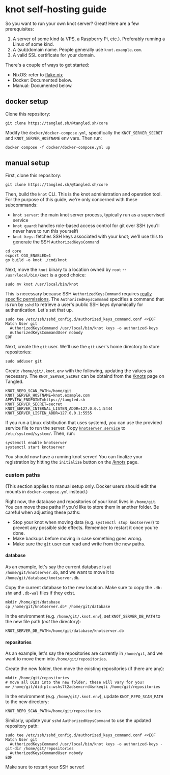 # knot self-hosting guide

So you want to run your own knot server? Great! Here are a few prerequisites:

1. A server of some kind (a VPS, a Raspberry Pi, etc.). Preferably running a Linux of some kind.
2. A (sub)domain name. People generally use `knot.example.com`.
3. A valid SSL certificate for your domain.

There's a couple of ways to get started:
* NixOS: refer to [flake.nix](https://tangled.sh/@tangled.sh/core/blob/master/flake.nix)
* Docker: Documented below.
* Manual: Documented below.

## docker setup

Clone this repository:

```
git clone https://tangled.sh/@tangled.sh/core
```

Modify the `docker/docker-compose.yml`, specifically the
`KNOT_SERVER_SECRET` and `KNOT_SERVER_HOSTNAME` env vars. Then run:

```
docker compose -f docker/docker-compose.yml up
```

## manual setup

First, clone this repository:

```
git clone https://tangled.sh/@tangled.sh/core
```

Then, build the `knot` CLI. This is the knot administration and operation tool.
For the purpose of this guide, we're only concerned with these subcommands:

* `knot server`: the main knot server process, typically run as a
supervised service
* `knot guard`: handles role-based access control for git over SSH
(you'll never have to run this yourself)
* `knot keys`: fetches SSH keys associated with your knot; we'll use
this to generate the SSH `AuthorizedKeysCommand`

```
cd core
export CGO_ENABLED=1
go build -o knot ./cmd/knot
```

Next, move the `knot` binary to a location owned by `root` --
`/usr/local/bin/knot` is a good choice:

```
sudo mv knot /usr/local/bin/knot
```

This is necessary because SSH `AuthorizedKeysCommand` requires [really
specific permissions](https://stackoverflow.com/a/27638306). The
`AuthorizedKeysCommand` specifies a command that is run by `sshd` to
retrieve a user's public SSH keys dynamically for authentication. Let's
set that up.

```
sudo tee /etc/ssh/sshd_config.d/authorized_keys_command.conf <<EOF
Match User git
  AuthorizedKeysCommand /usr/local/bin/knot keys -o authorized-keys
  AuthorizedKeysCommandUser nobody
EOF
```

Next, create the `git` user. We'll use the `git` user's home directory
to store repositories:

```
sudo adduser git
```

Create `/home/git/.knot.env` with the following, updating the values as
necessary. The `KNOT_SERVER_SECRET` can be obtaind from the
[/knots](/knots) page on Tangled.

```
KNOT_REPO_SCAN_PATH=/home/git
KNOT_SERVER_HOSTNAME=knot.example.com
APPVIEW_ENDPOINT=https://tangled.sh
KNOT_SERVER_SECRET=secret
KNOT_SERVER_INTERNAL_LISTEN_ADDR=127.0.0.1:5444
KNOT_SERVER_LISTEN_ADDR=127.0.0.1:5555
```

If you run a Linux distribution that uses systemd, you can use the provided
service file to run the server. Copy
[`knotserver.service`](/systemd/knotserver.service)
to `/etc/systemd/system/`. Then, run:

```
systemctl enable knotserver
systemctl start knotserver
```

You should now have a running knot server! You can finalize your registration by hitting the
`initialize` button on the [/knots](/knots) page.

### custom paths

(This section applies to manual setup only. Docker users should edit the mounts
in `docker-compose.yml` instead.)

Right now, the database and repositories of your knot lives in `/home/git`. You
can move these paths if you'd like to store them in another folder. Be careful
when adjusting these paths:

* Stop your knot when moving data (e.g. `systemctl stop knotserver`) to prevent
any possible side effects. Remember to restart it once you're done.
* Make backups before moving in case something goes wrong.
* Make sure the `git` user can read and write from the new paths.

#### database

As an example, let's say the current database is at `/home/git/knotserver.db`,
and we want to move it to `/home/git/database/knotserver.db`.

Copy the current database to the new location. Make sure to copy the `.db-shm`
and `.db-wal` files if they exist.

```
mkdir /home/git/database
cp /home/git/knotserver.db* /home/git/database
```

In the environment (e.g. `/home/git/.knot.env`), set `KNOT_SERVER_DB_PATH` to
the new file path (_not_ the directory):

```
KNOT_SERVER_DB_PATH=/home/git/database/knotserver.db
```

#### repositories

As an example, let's say the repositories are currently in `/home/git`, and we
want to move them into `/home/git/repositories`.

Create the new folder, then move the existing repositories (if there are any):

```
mkdir /home/git/repositories
# move all DIDs into the new folder; these will vary for you!
mv /home/git/did:plc:wshs7t2adsemcrrd4snkeqli /home/git/repositories
```

In the environment (e.g. `/home/git/.knot.env`), update `KNOT_REPO_SCAN_PATH`
to the new directory:

```
KNOT_REPO_SCAN_PATH=/home/git/repositories
```

Similarly, update your `sshd` `AuthorizedKeysCommand` to use the updated
repository path:

```
sudo tee /etc/ssh/sshd_config.d/authorized_keys_command.conf <<EOF
Match User git
  AuthorizedKeysCommand /usr/local/bin/knot keys -o authorized-keys -git-dir /home/git/repositories
  AuthorizedKeysCommandUser nobody
EOF
```

Make sure to restart your SSH server!
